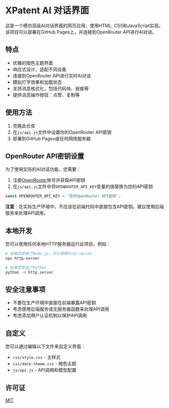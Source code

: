 # XPatent AI 对话界面

这是一个模仿高级AI对话界面的网页应用，使用HTML, CSS和JavaScript实现。该项目可以部署在GitHub Pages上，并连接到OpenRouter API进行AI对话。

## 特点

- 优雅的暗色主题界面
- 响应式设计，适配不同设备
- 连接到OpenRouter API进行实时AI对话
- 模拟打字效果和加载状态
- 支持消息格式化，包括代码块、链接等
- 提供消息操作按钮：点赞、复制等

## 使用方法

1. 克隆此仓库
2. 在`js/api.js`文件中设置你的OpenRouter API密钥
3. 部署到GitHub Pages或任何网络服务器

## OpenRouter API密钥设置

为了使用实际的AI对话功能，您需要：

1. 注册[OpenRouter](https://openrouter.ai/)账号并获取API密钥
2. 在`js/api.js`文件中将`OPENROUTER_API_KEY`变量的值替换为您的API密钥

```javascript
const OPENROUTER_API_KEY = '您的OpenRouter API密钥';
```

**注意**：在实际生产环境中，不应该在前端代码中直接包含API密钥。建议使用后端服务来处理API调用。

## 本地开发

您可以使用任何本地HTTP服务器运行此项目，例如：

```bash
# 如果您安装了Node.js，可以使用http-server
npx http-server

# 如果您安装了Python
python -m http.server
```

## 安全注意事项

- 不要在生产环境中直接在前端暴露API密钥
- 考虑使用后端服务或无服务器函数来处理API调用
- 考虑添加用户认证机制以保护API调用

## 自定义

您可以通过编辑以下文件来自定义界面：

- `css/style.css` - 主样式
- `css/dark-theme.css` - 暗色主题
- `js/api.js` - API调用和模型配置

## 许可证

[MIT](LICENSE) 